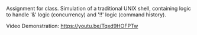 Assignment for class. Simulation of a traditional UNIX shell, containing logic to handle '&' logic (concurrency) and '!!' logic (command history).

Video Demonstration: https://youtu.be/Tqxd9HOFPTw
